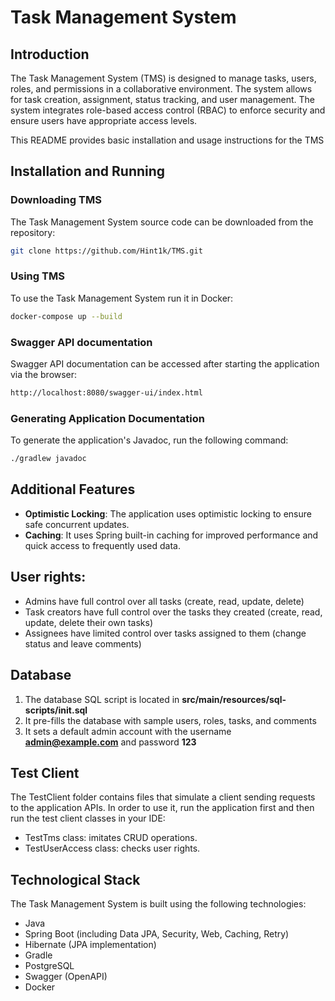 # Task Management System

## Introduction

The Task Management System (TMS) is designed to manage tasks, users, roles, and permissions in a collaborative environment. 
The system allows for task creation, assignment, status tracking, and user management.
The system integrates role-based access control (RBAC) to enforce security and ensure users have appropriate access levels.

This README provides basic installation and usage instructions for the TMS


## Installation and Running

### Downloading TMS

The Task Management System source code can be downloaded from the repository:

```bash
git clone https://github.com/Hint1k/TMS.git

```

### Using TMS

To use the Task Management System run it in Docker:

```bash
docker-compose up --build
```

### Swagger API documentation

Swagger API documentation can be accessed after starting the application via the browser:

```bash
http://localhost:8080/swagger-ui/index.html
```

### Generating Application Documentation

To generate the application's Javadoc, run the following command:

```bash
./gradlew javadoc
```

## Additional Features

- **Optimistic Locking**: The application uses optimistic locking to ensure safe concurrent updates.
- **Caching**: It uses Spring built-in caching for improved performance and quick access to frequently used data.

## User rights:

- Admins have full control over all tasks (create, read, update, delete)
- Task creators have full control over the tasks they created (create, read, update, delete their own tasks)
- Assignees have limited control over tasks assigned to them (change status and leave comments)

## Database

1. The database SQL script is located in **src/main/resources/sql-scripts/init.sql**
2. It pre-fills the database with sample users, roles, tasks, and comments
3. It sets a default admin account with the username **admin@example.com** and password **123**

## Test Client

The TestClient folder contains files that simulate a client sending requests to the application APIs. 
In order to use it, run the application first and then run the test client classes in your IDE:

- TestTms class: imitates CRUD operations.
- TestUserAccess class: checks user rights.

## Technological Stack

The Task Management System is built using the following technologies:

- Java
- Spring Boot (including Data JPA, Security, Web, Caching, Retry)
- Hibernate (JPA implementation)
- Gradle
- PostgreSQL 
- Swagger (OpenAPI)
- Docker